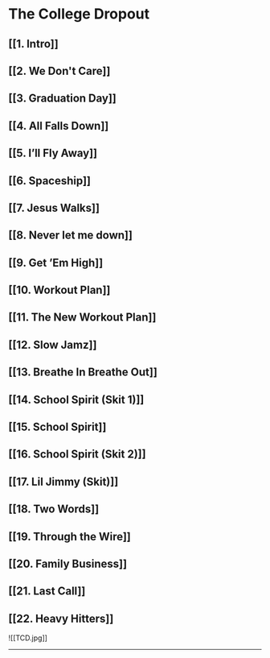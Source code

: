 # The College Dropout

## [[1. Intro]]

## [[2. We Don't Care]]

## [[3. Graduation Day]]

## [[4. All Falls Down]]

## [[5. I’ll Fly Away]]

## [[6. Spaceship]]

## [[7. Jesus Walks]]

## [[8. Never let me down]]

## [[9. Get ’Em High]]

## [[10. Workout Plan]]

## [[11. The New Workout Plan]]

## [[12. Slow Jamz]]

## [[13. Breathe In Breathe Out]]

## [[14. School Spirit (Skit 1)]]

## [[15. School Spirit]]

## [[16. School Spirit (Skit 2)]]

## [[17. Lil Jimmy (Skit)]]

## [[18. Two Words]]

## [[19. Through the Wire]]

## [[20. Family Business]]

## [[21. Last Call]]

## [[22. Heavy Hitters]]

![[TCD.jpg]]

---
